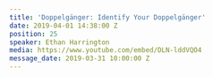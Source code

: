 ```yaml
---
title: 'Doppelgänger: Identify Your Doppelgänger'
date: 2019-04-01 14:38:00 Z
position: 25
speaker: Ethan Harrington
media: https://www.youtube.com/embed/DLN-lddVQO4
message_date: 2019-03-31 10:00:00 Z
---
```


